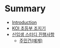 # Summary

* [Introduction](README.md)
* [KOI 초등부 조지기](koi.md)
* [신입생 스터디 진행사항](study.md)
  * [주민건\(예제\)](study/test.md)

